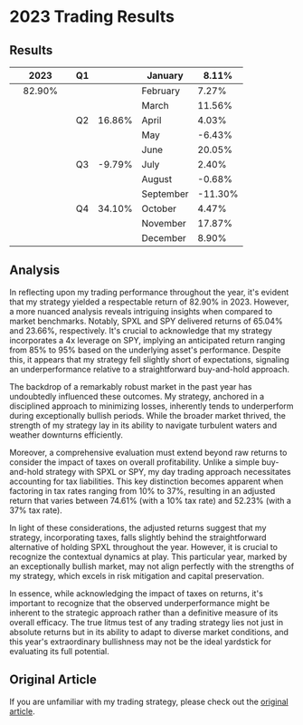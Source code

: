 # 2023 Trading Results

## Results

|       | 2023   |       | Q1    |       | January  | 8.11%   |
|-------|--------|-------|-------|-------|----------|---------|
|       | 82.90% |       |       |       | February | 7.27%   |
|       |        |       |       |       | March    | 11.56%  |
|       |        |       | Q2    | 16.86% | April    | 4.03%   |
|       |        |       |       |       | May      | -6.43%  |
|       |        |       |       |       | June     | 20.05%  |
|       |        |       | Q3    | -9.79% | July     | 2.40%   |
|       |        |       |       |       | August   | -0.68%  |
|       |        |       |       |       | September| -11.30% |
|       |        |       | Q4    | 34.10% | October  | 4.47%   |
|       |        |       |       |       | November | 17.87%  |
|       |        |       |       |       | December | 8.90%   |


## Analysis

In reflecting upon my trading performance throughout the year, it's evident that my strategy yielded a respectable return of 82.90% in 2023. However, a more nuanced analysis reveals intriguing insights when compared to market benchmarks. Notably, SPXL and SPY delivered returns of 65.04% and 23.66%, respectively. It's crucial to acknowledge that my strategy incorporates a 4x leverage on SPY, implying an anticipated return ranging from 85% to 95% based on the underlying asset's performance. Despite this, it appears that my strategy fell slightly short of expectations, signaling an underperformance relative to a straightforward buy-and-hold approach.

The backdrop of a remarkably robust market in the past year has undoubtedly influenced these outcomes. My strategy, anchored in a disciplined approach to minimizing losses, inherently tends to underperform during exceptionally bullish periods. While the broader market thrived, the strength of my strategy lay in its ability to navigate turbulent waters and weather downturns efficiently.

Moreover, a comprehensive evaluation must extend beyond raw returns to consider the impact of taxes on overall profitability. Unlike a simple buy-and-hold strategy with SPXL or SPY, my day trading approach necessitates accounting for tax liabilities. This key distinction becomes apparent when factoring in tax rates ranging from 10% to 37%, resulting in an adjusted return that varies between 74.61% (with a 10% tax rate) and 52.23% (with a 37% tax rate).

In light of these considerations, the adjusted returns suggest that my strategy, incorporating taxes, falls slightly behind the straightforward alternative of holding SPXL throughout the year. However, it is crucial to recognize the contextual dynamics at play. This particular year, marked by an exceptionally bullish market, may not align perfectly with the strengths of my strategy, which excels in risk mitigation and capital preservation.

In essence, while acknowledging the impact of taxes on returns, it's important to recognize that the observed underperformance might be inherent to the strategic approach rather than a definitive measure of its overall efficacy. The true litmus test of any trading strategy lies not just in absolute returns but in its ability to adapt to diverse market conditions, and this year's extraordinary bullishness may not be the ideal yardstick for evaluating its full potential.

## Original Article
If you are unfamiliar with my trading strategy, please check out the [original article](https://github.com/coolnikitav/nikitas-notebook/blob/main/trading/spxl-trading-strategy-2.0.md).
